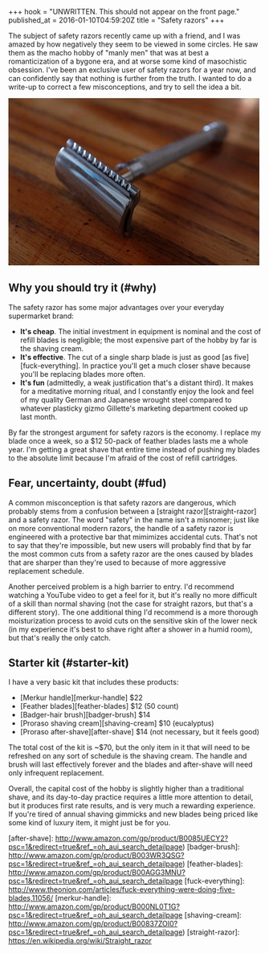 +++
hook = "UNWRITTEN. This should not appear on the front page."
published_at = 2016-01-10T04:59:20Z
title = "Safety razors"
+++

The subject of safety razors recently came up with a friend, and I was amazed
by how negatively they seem to be viewed in some circles. He saw them as the
macho hobby of "manly men" that was at best a romanticization of a bygone era,
and at worse some kind of masochistic obsession. I've been an exclusive user of
safety razors for a year now, and can confidently say that nothing is further
from the truth. I wanted to do a write-up to correct a few misconceptions, and
try to sell the idea a bit.

<a href="https://www.flickr.com/photos/brandurleach/23656853583/"><img src="/assets/images/fragments/safety-razors/razor.jpg"></a>

## Why you should try it (#why)

The safety razor has some major advantages over your everyday supermarket
brand:

* **It's cheap**. The initial investment in equipment is nominal and the cost
  of refill blades is negligible; the most expensive part of the hobby by far
  is the shaving cream.
* **It's effective**. The cut of a single sharp blade is just as good [as
  five][fuck-everything].  In practice you'll get a much closer shave because
  you'll be replacing blades more often.
* **It's fun** (admittedly, a weak justification that's a distant third). It
  makes for a meditative morning ritual, and I constantly enjoy the look and
  feel of my quality German and Japanese wrought steel compared to whatever
  plasticky gizmo Gillette's marketing department cooked up last month.

By far the strongest argument for safety razors is the economy. I replace my
blade once a week, so a $12 50-pack of feather blades lasts me a whole year.
I'm getting a great shave that entire time instead of pushing my blades to the
absolute limit because I'm afraid of the cost of refill cartridges.

## Fear, uncertainty, doubt (#fud)

A common misconception is that safety razors are dangerous, which probably
stems from a confusion between a [straight razor][straight-razor] and a safety
razor. The word "safety" in the name isn't a misnomer; just like on more
conventional modern razors, the handle of a safety razor is engineered with a
protective bar that mimimizes accidental cuts. That's not to say that they're
impossible, but new users will probably find that by far the most common cuts
from a safety razor are the ones caused by blades that are sharper than they're
used to because of more aggressive replacement schedule.

Another perceived problem is a high barrier to entry. I'd recommend watching a
YouTube video to get a feel for it, but it's really no more difficult of a
skill than normal shaving (not the case for straight razors, but that's a
different story). The one additional thing I'd recommend is a more thorough
moisturization process to avoid cuts on the sensitive skin of the lower neck
(in my experience it's best to shave right after a shower in a humid room), but
that's really the only catch.

## Starter kit (#starter-kit)

I have a very basic kit that includes these products:

* [Merkur handle][merkur-handle] $22
* [Feather blades][feather-blades] $12 (50 count)
* [Badger-hair brush][badger-brush] $14
* [Proraso shaving cream][shaving-cream] $10 (eucalyptus)
* [Proraso after-shave][after-shave] $14 (not necessary, but it feels good)

The total cost of the kit is ~$70, but the only item in it that will need to be
refreshed on any sort of schedule is the shaving cream. The handle and brush
will last effectively forever and the blades and after-shave will need only
infrequent replacement.

Overall, the capital cost of the hobby is slightly higher than a traditional
shave, and its day-to-day practice requires a little more attention to detail,
but it produces first rate results, and is very much a rewarding experience. If
you're tired of annual shaving gimmicks and new blades being priced like some
kind of luxury item, it might just be for you.

[after-shave]: http://www.amazon.com/gp/product/B0085UECY2?psc=1&redirect=true&ref_=oh_aui_search_detailpage)
[badger-brush]: http://www.amazon.com/gp/product/B003WR3QSG?psc=1&redirect=true&ref_=oh_aui_search_detailpage)
[feather-blades]: http://www.amazon.com/gp/product/B00AGG3MNU?psc=1&redirect=true&ref_=oh_aui_search_detailpage
[fuck-everything]: http://www.theonion.com/articles/fuck-everything-were-doing-five-blades,11056/
[merkur-handle]: http://www.amazon.com/gp/product/B000NL0T1G?psc=1&redirect=true&ref_=oh_aui_search_detailpage
[shaving-cream]: http://www.amazon.com/gp/product/B00837ZOI0?psc=1&redirect=true&ref_=oh_aui_search_detailpage)
[straight-razor]: https://en.wikipedia.org/wiki/Straight_razor
